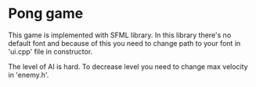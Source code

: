 # Pong game

This game is implemented with SFML library. In this library there's no default font and because of this you need to change path to your font in 'ui.cpp' file in constructor.

The level of AI is hard. To decrease level you need to change max velocity in 'enemy.h'.

